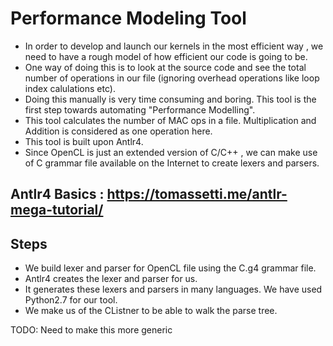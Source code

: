 # Performance Modeling Tool 

- In order to develop and launch our kernels in the most efficient way , we need to have a rough model of  how efficient our code is going to be.
- One way of doing this is to look at the source code and see the total number of operations in our file (ignoring overhead operations like loop index calulations etc).
- Doing this manually is very time consuming and boring. This tool is the first step towards automating  "Performance Modelling".
- This tool calculates the number of MAC ops in a file. Multiplication and Addition is considered as one operation here.
- This tool is built upon Antlr4.
- Since OpenCL is just an extended version of C/C++ , we can make use of C grammar file available on the Internet to create lexers and parsers.


## Antlr4 Basics : https://tomassetti.me/antlr-mega-tutorial/

## Steps
- We build lexer and parser for OpenCL file using the C.g4 grammar file.
- Antlr4 creates the lexer and parser for us.
- It generates these lexers and parsers in many languages. We have used Python2.7 for our tool.
- We make us of the CListner to be able to walk the parse tree.


TODO: Need to make this more generic
